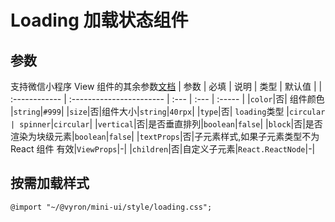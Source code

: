 # Loading 加载状态组件

## 参数

支持微信小程序 View 组件的其余参数[文档](https://developers.weixin.qq.com/miniprogram/dev/component/view.html)
| 参数 | 必填 | 说明 | 类型 | 默认值 |
| :------------ | :----------------------- | :--- | :--- | :----- |
|`color`|否| 组件颜色 |`string`|`#999`|
|`size`|否|组件大小|`string`|`40rpx`|
|`type`|否| `loading`类型 |`circular | spinner`|`circular`|
|`vertical`|否|是否垂直排列|`boolean`|`false`|
|`block`|否|是否渲染为块级元素|`boolean`|`false`|
|`textProps`|否|子元素样式,如果子元素类型不为 React 组件 有效|`ViewProps`|-|
|`children`|否|自定义子元素|`React.ReactNode`|-|

## 按需加载样式

```less
@import "~/@vyron/mini-ui/style/loading.css";
```
